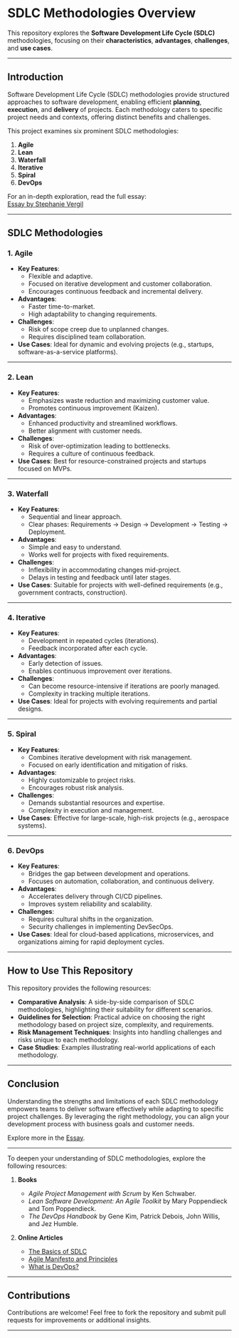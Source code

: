 # SDLC Methodologies Overview

This repository explores the **Software Development Life Cycle (SDLC)** methodologies, focusing on their **characteristics**, **advantages**, **challenges**, and **use cases**.

---

## Introduction

Software Development Life Cycle (SDLC) methodologies provide structured approaches to software development, enabling efficient **planning**, **execution**, and **delivery** of projects. Each methodology caters to specific project needs and contexts, offering distinct benefits and challenges. 

This project examines six prominent SDLC methodologies:

1. **Agile**
2. **Lean**
3. **Waterfall**
4. **Iterative**
5. **Spiral**
6. **DevOps**

For an in-depth exploration, read the full essay:  
[Essay by Stephanie Vergil](https://github.com/StephVergil/SDLC-Methodologies-Overview/blob/main/chapter_14_essay_SVergil.docx)

---

## SDLC Methodologies

### 1. Agile
- **Key Features**: 
  - Flexible and adaptive.
  - Focused on iterative development and customer collaboration.
  - Encourages continuous feedback and incremental delivery.
- **Advantages**: 
  - Faster time-to-market.
  - High adaptability to changing requirements.
- **Challenges**: 
  - Risk of scope creep due to unplanned changes.
  - Requires disciplined team collaboration.
- **Use Cases**: Ideal for dynamic and evolving projects (e.g., startups, software-as-a-service platforms).

---

### 2. Lean
- **Key Features**: 
  - Emphasizes waste reduction and maximizing customer value.
  - Promotes continuous improvement (Kaizen).
- **Advantages**: 
  - Enhanced productivity and streamlined workflows.
  - Better alignment with customer needs.
- **Challenges**: 
  - Risk of over-optimization leading to bottlenecks.
  - Requires a culture of continuous feedback.
- **Use Cases**: Best for resource-constrained projects and startups focused on MVPs.

---

### 3. Waterfall
- **Key Features**: 
  - Sequential and linear approach.
  - Clear phases: Requirements → Design → Development → Testing → Deployment.
- **Advantages**: 
  - Simple and easy to understand.
  - Works well for projects with fixed requirements.
- **Challenges**: 
  - Inflexibility in accommodating changes mid-project.
  - Delays in testing and feedback until later stages.
- **Use Cases**: Suitable for projects with well-defined requirements (e.g., government contracts, construction).

---

### 4. Iterative
- **Key Features**: 
  - Development in repeated cycles (iterations).
  - Feedback incorporated after each cycle.
- **Advantages**: 
  - Early detection of issues.
  - Enables continuous improvement over iterations.
- **Challenges**: 
  - Can become resource-intensive if iterations are poorly managed.
  - Complexity in tracking multiple iterations.
- **Use Cases**: Ideal for projects with evolving requirements and partial designs.

---

### 5. Spiral
- **Key Features**: 
  - Combines iterative development with risk management.
  - Focused on early identification and mitigation of risks.
- **Advantages**: 
  - Highly customizable to project risks.
  - Encourages robust risk analysis.
- **Challenges**: 
  - Demands substantial resources and expertise.
  - Complexity in execution and management.
- **Use Cases**: Effective for large-scale, high-risk projects (e.g., aerospace systems).

---

### 6. DevOps
- **Key Features**: 
  - Bridges the gap between development and operations.
  - Focuses on automation, collaboration, and continuous delivery.
- **Advantages**: 
  - Accelerates delivery through CI/CD pipelines.
  - Improves system reliability and scalability.
- **Challenges**: 
  - Requires cultural shifts in the organization.
  - Security challenges in implementing DevSecOps.
- **Use Cases**: Ideal for cloud-based applications, microservices, and organizations aiming for rapid deployment cycles.

---

## How to Use This Repository

This repository provides the following resources:
- **Comparative Analysis**: A side-by-side comparison of SDLC methodologies, highlighting their suitability for different scenarios.
- **Guidelines for Selection**: Practical advice on choosing the right methodology based on project size, complexity, and requirements.
- **Risk Management Techniques**: Insights into handling challenges and risks unique to each methodology.
- **Case Studies**: Examples illustrating real-world applications of each methodology.

---

## Conclusion

Understanding the strengths and limitations of each SDLC methodology empowers teams to deliver software effectively while adapting to specific project challenges. By leveraging the right methodology, you can align your development process with business goals and customer needs.

Explore more in the [Essay](https://github.com/StephVergil/SDLC-Methodologies-Overview/blob/main/chapter_14_essay_SVergil.docx).  


---

To deepen your understanding of SDLC methodologies, explore the following resources:

1. **Books**
   - *Agile Project Management with Scrum* by Ken Schwaber.
   - *Lean Software Development: An Agile Toolkit* by Mary Poppendieck and Tom Poppendieck.
   - *The DevOps Handbook* by Gene Kim, Patrick Debois, John Willis, and Jez Humble.

2. **Online Articles**
   - [The Basics of SDLC](https://www.splunk.com/en_us/blog/learn/software-development-lifecycle-sdlc.html)
   - [Agile Manifesto and Principles](https://agilemanifesto.org/)
   - [What is DevOps?](https://aws.amazon.com/devops/what-is-devops/)
     
---
## Contributions

Contributions are welcome! Feel free to fork the repository and submit pull requests for improvements or additional insights.

---
